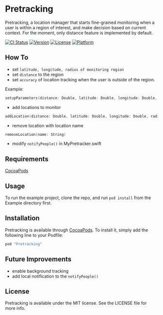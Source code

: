 # Pretracking
Pretracking, a location manager that starts fine-grained monitoring when a user is within a region of interest, and make decision based on current context. For the moment, only distance feature is implemented by default.

[![CI Status](http://img.shields.io/travis/YK/Pretracking.svg?style=flat)](https://travis-ci.org/YK/Pretracking)
[![Version](https://img.shields.io/cocoapods/v/Pretracking.svg?style=flat)](http://cocoapods.org/pods/Pretracking)
[![License](https://img.shields.io/cocoapods/l/Pretracking.svg?style=flat)](http://cocoapods.org/pods/Pretracking)
[![Platform](https://img.shields.io/cocoapods/p/Pretracking.svg?style=flat)](http://cocoapods.org/pods/Pretracking)

## How To
- set ```latitude, longitude, radius of monitoring region```
- set ```distance``` to the region
- set ```accuracy``` of location tracking when the user is outside of the region.

Example:
```swift
setupParameters(distance: Double, latitude: Double, longitude: Double, radius: Double, accuracy: CLLocationAccuracy)
```

- add locations to monitor
```swift
addLocation(distance: Double, latitude: Double, longitude: Double, radius: Double, name: String)
```

- remove location with location name
```swift
removeLocation(name: String)
```

- modify ```notifyPeople()``` in MyPretracker.swift


## Requirements
[CocoaPods](https://guides.cocoapods.org/using/getting-started.html)

## Usage
To run the example project, clone the repo, and run `pod install` from the Example directory first.

## Installation
Pretracking is available through [CocoaPods](http://cocoapods.org). To install
it, simply add the following line to your Podfile:

```ruby
pod "Pretracking"
```

## Future Improvements
- enable background tracking
- add local notification to the ```notifyPeople()```

## License

Pretracking is available under the MIT license. See the LICENSE file for more info.
